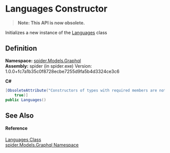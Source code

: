# Languages Constructor
<blockquote><strong>Note: This API is now obsolete.</strong></blockquote>




Initializes a new instance of the <a href="591ef1b3-5531-c6df-3832-17d1dc325290">Languages</a> class



## Definition
**Namespace:** <a href="a7324a28-4f46-beaa-9269-26a8fa385391">spider.Models.Graphql</a>  
**Assembly:** spider (in spider.exe) Version: 1.0.0+fc7a1b35c0f8728ecbe7255d9fa5b4d3324ce3c6

**C#**
``` C#
[ObsoleteAttribute("Constructors of types with required members are not supported in this version of your compiler.", 
	true)]
public Languages()
```



## See Also


#### Reference
<a href="591ef1b3-5531-c6df-3832-17d1dc325290">Languages Class</a>  
<a href="a7324a28-4f46-beaa-9269-26a8fa385391">spider.Models.Graphql Namespace</a>  
